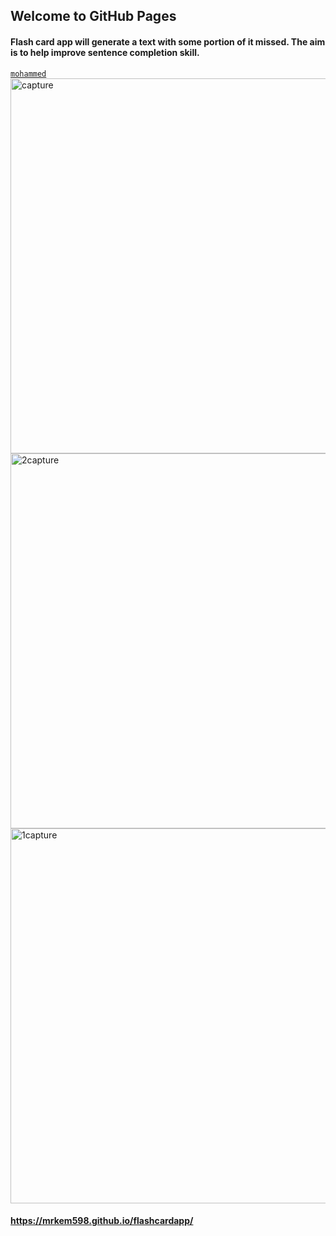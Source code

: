 ## Welcome to GitHub Pages
#### Flash card app will generate a text with some portion of it missed. The aim is to help improve sentence completion skill.
[`mohammed`](
)
<img width="600" alt="capture" src="https://cloud.githubusercontent.com/assets/23619819/25118043/88507dd8-23e2-11e7-97a7-1e011143836a.JPG">
<img width="600" alt="2capture" src="https://cloud.githubusercontent.com/assets/23619819/25354174/053e8a52-2900-11e7-98f1-570cc242cab8.PNG">
<img width="600" alt="1capture" src="https://cloud.githubusercontent.com/assets/23619819/25354175/05407650-2900-11e7-9b9a-e95545ae7d60.PNG">

#### https://mrkem598.github.io/flashcardapp/


